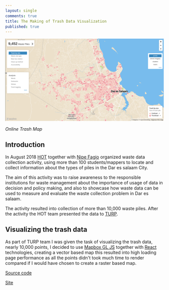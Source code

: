 ```yaml
---
layout: single
comments: true
title: The Making of Trash Data Visualization
published: true
---
```


![](https://raw.githubusercontent.com/samweli/jekyll-now/master/images/trash_map.png)

_Online Trash Map_

## Introduction

In August 2018 [HOT](https://www.hotosm.org) together with [Nipe Fagio](http://nipefagio.co.tz) organized waste data collection activity, using more than 100 students/mappers to locate and collect information about the types of piles in the Dar es salaam City.

The aim of this activity was to raise awareness to the responsible institutions for waste management about the importance of usage of data in decision and policy making, and also to showcase how waste data can be used to measure and evaluate the waste collection problem in Dar es salaam.

The activity resulted into collection of more than 10,000 waste piles. After the activity the HOT team presented the data to  [TURP](https://www.worldbank.org/en/programs/tanzania-urban-resilience-program).

## Visualizing the trash data

As part of TURP team I was given the task of visualizing the trash data, nearly 10,000 points, I decided to use [Mapbox GL JS](https://docs.mapbox.com/mapbox-gl-js/api/) together with [React](https://reactjs.org/) technologies, creating a vector based map this resulted into high loading page performance as all the points didn't took much time to render compared if I would have chosen to create a raster based map.



[Source code](https://github.com/ResilientDar/dar-trash-viz/)

[Site](http://dar-trash-viz.netlify.app/)


